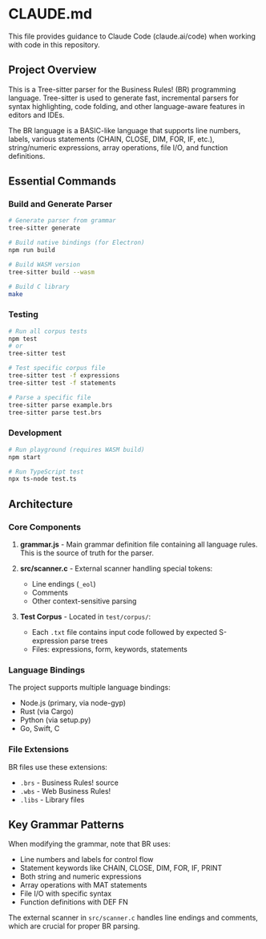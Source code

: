 # CLAUDE.md

This file provides guidance to Claude Code (claude.ai/code) when working with code in this repository.

## Project Overview

This is a Tree-sitter parser for the Business Rules! (BR) programming language. Tree-sitter is used to generate fast, incremental parsers for syntax highlighting, code folding, and other language-aware features in editors and IDEs.

The BR language is a BASIC-like language that supports line numbers, labels, various statements (CHAIN, CLOSE, DIM, FOR, IF, etc.), string/numeric expressions, array operations, file I/O, and function definitions.

## Essential Commands

### Build and Generate Parser
```bash
# Generate parser from grammar
tree-sitter generate

# Build native bindings (for Electron)
npm run build

# Build WASM version
tree-sitter build --wasm

# Build C library
make
```

### Testing
```bash
# Run all corpus tests
npm test
# or
tree-sitter test

# Test specific corpus file
tree-sitter test -f expressions
tree-sitter test -f statements

# Parse a specific file
tree-sitter parse example.brs
tree-sitter parse test.brs
```

### Development
```bash
# Run playground (requires WASM build)
npm start

# Run TypeScript test
npx ts-node test.ts
```

## Architecture

### Core Components

1. **grammar.js** - Main grammar definition file containing all language rules. This is the source of truth for the parser.

2. **src/scanner.c** - External scanner handling special tokens:
   - Line endings (`_eol`)
   - Comments
   - Other context-sensitive parsing

3. **Test Corpus** - Located in `test/corpus/`:
   - Each `.txt` file contains input code followed by expected S-expression parse trees
   - Files: expressions, form, keywords, statements

### Language Bindings

The project supports multiple language bindings:
- Node.js (primary, via node-gyp)
- Rust (via Cargo)
- Python (via setup.py)
- Go, Swift, C

### File Extensions

BR files use these extensions:
- `.brs` - Business Rules! source
- `.wbs` - Web Business Rules!
- `.libs` - Library files

## Key Grammar Patterns

When modifying the grammar, note that BR uses:
- Line numbers and labels for control flow
- Statement keywords like CHAIN, CLOSE, DIM, FOR, IF, PRINT
- Both string and numeric expressions
- Array operations with MAT statements
- File I/O with specific syntax
- Function definitions with DEF FN

The external scanner in `src/scanner.c` handles line endings and comments, which are crucial for proper BR parsing.